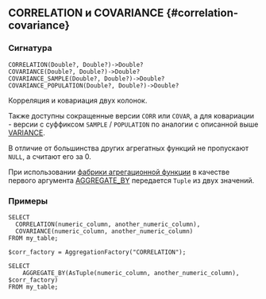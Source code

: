 ## CORRELATION и COVARIANCE {#correlation-covariance}

### Сигнатура

```
CORRELATION(Double?, Double?)->Double?
COVARIANCE(Double?, Double?)->Double?
COVARIANCE_SAMPLE(Double?, Double?)->Double?
COVARIANCE_POPULATION(Double?, Double?)->Double?
```

Корреляция и ковариация двух колонок.

Также доступны сокращенные версии `CORR` или `COVAR`, а для ковариации - версии с суффиксом `SAMPLE` / `POPULATION` по аналогии с описанной выше [VARIANCE](stddev_variance.md).

В отличие от большинства других агрегатных функций не пропускают `NULL`, а считают его за 0.

При использовании [фабрики агрегационной функции](../../basic.md#aggregationfactory) в качестве первого аргумента [AGGREGATE_BY](../../aggregation.md#aggregateby) передается `Tuple` из двух значений.

### Примеры

``` yql
SELECT
  CORRELATION(numeric_column, another_numeric_column),
  COVARIANCE(numeric_column, another_numeric_column)
FROM my_table;
```

``` yql
$corr_factory = AggregationFactory("CORRELATION");

SELECT
    AGGREGATE_BY(AsTuple(numeric_column, another_numeric_column), $corr_factory)
FROM my_table;
```